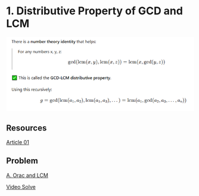 # 1. Distributive Property of GCD and LCM

![alt text](wrtw4t354t.PNG)

## Resources

[Article 01](https://www.geeksforgeeks.org/maths/distributive-property-of-gcd-and-lcm/)

## Problem

[A. Orac and LCM](https://codeforces.com/contest/1349/problem/A)

[Video Solve](https://youtu.be/ms3PjY4qK9w?si=ft7aNKsMEVwemlA3)

